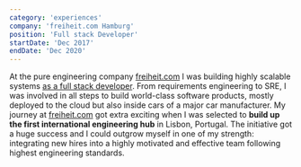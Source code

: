 ```yaml
---
category: 'experiences'
company: 'freiheit.com Hamburg'
position: 'Full stack Developer'
startDate: 'Dec 2017'
endDate: 'Dec 2020'
---
```


At the pure engineering company
[freiheit.com](https://freiheit.com/en/) I was building highly scalable systems [as a
full stack developer](/blog/learnings/ "Learnings as a full
stack developer"). From requirements engineering to SRE, I was involved in all
steps to build world-class software products, mostly deployed to the cloud but
also inside cars of a major car manufacturer. My journey at
[freiheit.com](https://freiheit.com/en/) got extra exciting when I was selected
to **build up the first international engineering hub** in Lisbon, Portugal. The
initiative got a huge success and I could outgrow myself in one of my strength:
integrating new hires into a highly motivated and effective team following
highest engineering standards.